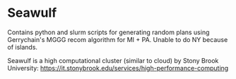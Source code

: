 # Seawulf

Contains python and slurm scripts for generating random plans using Gerrychain's MGGG recom algorithm for MI + PA. 
Unable to do NY because of islands.

Seawulf is a high computational cluster (similar to cloud) by Stony Brook University: https://it.stonybrook.edu/services/high-performance-computing

